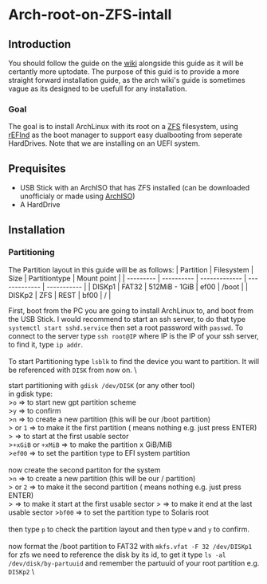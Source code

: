 # Arch-root-on-ZFS-intall
## Introduction
You should follow the guide on the [wiki](https://wiki.archlinux.org/title/Install_Arch_Linux_on_ZFS) alongside this guide as it will be certantly more uptodate. The purpose of this guid is to provide a more straight forward installation guide, as the arch wiki's guide is sometimes vague as its designed to be usefull for any installation.

### Goal
The goal is to install ArchLinux with its root on a [ZFS](https://wiki.archlinux.org/title/ZFS) filesystem, using [rEFInd](https://wiki.archlinux.org/title/REFInd) as the boot manager to support easy dualbooting from seperate HardDrives. Note that we are installing on an UEFI system.

## Prequisites
* USB Stick with an ArchISO that has ZFS installed (can be downloaded unofficialy or made using [ArchISO](https://wiki.archlinux.org/title/Archiso))
* A HardDrive

## Installation
### Partitioning
The Partition layout in this guide will be as follows:
| Partition | Filesystem | Size          | Partitiontype | Mount point |
| --------- | ---------- | ------------- | ------------- | ----------- |
| DISKp1   | FAT32      | 512MiB - 1GiB | ef00          | /boot       |
| DISKp2   | ZFS        | REST          | bf00          | /           |

First, boot from the PC you are going to install ArchLinux to, and boot from the USB Stick. I would recommend to start an ssh server, to do that type `systemctl start sshd.service` then set a root password with `passwd`. To connect to the server type `ssh root@IP` where IP is the IP of your ssh server, to find it, type `ip addr`. \
\
To start Partitioning type `lsblk` to find the device you want to partition. It will be referenced with `DISK` from now on. \

start partitioning with `gdisk /dev/DISK` (or any other tool) \
in gdisk type: \
\>`o` => to start new gpt partition scheme \
\>`y` => to confirm \
\>`n` => to create a new partition (this will be our /boot partition) \
\>`​` or `1` => to make it the first partition (`​` means nothing e.g. just press ENTER) \
\>`​` => to start at the first usable sector \
\>`+xGiB` or `+xMiB` => to make the partition x GiB/MiB \
\>`ef00` => to set the partition type to EFI system partition \
\
now create the second partiton for the system \
\>`n` => to create a new partition (this will be our / partition) \
\>`​` or `2` => to make it the second partition (`​` means nothing e.g. just press ENTER) \
\>`​` => to make it start at the first usable sector
\>`​` => to make it end at the last usable sector
\>`bf00` => to set the partition type to Solaris root \
\
then type `p` to check the partition layout and then type `w` and `y` to confirm. \
\
now format the /boot partition to FAT32 with `mkfs.vfat -F 32 /dev/DISKp1` \
for zfs we need to reference the disk by its id, to get it type `ls -al /dev/disk/by-partuuid` and remember the partuuid of your root partition e.g. `DISKp2` \

